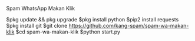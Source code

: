 Spam WhatsApp Makan Klik

$pkg update && pkg upgrade
$pkg install python
$pip2 install requests
$pkg install git
$git clone https://github.com/kang-spam/spam-wa-makan-klik
$cd spam-wa-makan-klik
$python start.py
